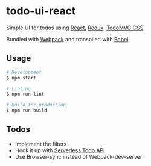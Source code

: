 # todo-ui-react

Simple UI for todos using
[React](https://facebook.github.io/react/),
[Redux](http://redux.js.org/),
[TodoMVC CSS](https://www.npmjs.com/package/todomvc-app-css).

Bundled with [Webpack](https://webpack.github.io/)
and transpiled with [Babel](https://babeljs.io/).

## Usage

```bash
# Development
$ npm start

# Linting
$ npm run lint

# Build for production
$ npm run build
```

## Todos
* Implement the filters
* Hook it up with [Serverless Todo API](https://github.com/joawan/todo-api-sls)
* Use Browser-sync instead of Webpack-dev-server

